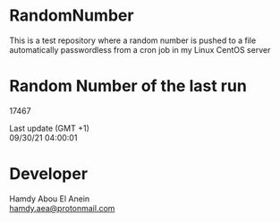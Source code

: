 # RandomNumber    
This is a test repository where a random number is pushed to a file automatically passwordless from a cron job in my Linux CentOS server    
# Random Number of the last run   
17467
      
Last update (GMT +1)    
09/30/21 04:00:01
# Developer    
Hamdy Abou El Anein   
hamdy.aea@protonmail.com

